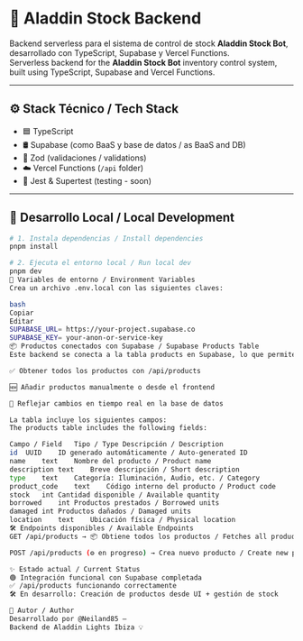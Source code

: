 # 🤖 Aladdin Stock Backend

Backend serverless para el sistema de control de stock **Aladdin Stock Bot**, desarrollado con TypeScript, Supabase y Vercel Functions.  
Serverless backend for the **Aladdin Stock Bot** inventory control system, built using TypeScript, Supabase and Vercel Functions.

---

## ⚙️ Stack Técnico / Tech Stack

- 🟦 TypeScript
- 🛢️ Supabase (como BaaS y base de datos / as BaaS and DB)
- 🔐 Zod (validaciones / validations)
- ☁️ Vercel Functions (`/api` folder)
- 🧪 Jest & Supertest (testing - soon)

---

## 🚀 Desarrollo Local / Local Development

```bash
# 1. Instala dependencias / Install dependencies
pnpm install

# 2. Ejecuta el entorno local / Run local dev
pnpm dev
🔐 Variables de entorno / Environment Variables
Crea un archivo .env.local con las siguientes claves:

bash
Copiar
Editar
SUPABASE_URL= https://your-project.supabase.co
SUPABASE_KEY= your-anon-or-service-key
📦 Productos conectados con Supabase / Supabase Products Table
Este backend se conecta a la tabla products en Supabase, lo que permite:

✅ Obtener todos los productos con /api/products

🆕 Añadir productos manualmente o desde el frontend

🔄 Reflejar cambios en tiempo real en la base de datos

La tabla incluye los siguientes campos:
The products table includes the following fields:

Campo / Field	Tipo / Type	Descripción / Description
id	UUID	ID generado automáticamente / Auto-generated ID
name	text	Nombre del producto / Product name
description	text	Breve descripción / Short description
type	text	Categoría: Iluminación, Audio, etc. / Category
product_code	text	Código interno del producto / Product code
stock	int	Cantidad disponible / Available quantity
borrowed	int	Productos prestados / Borrowed units
damaged	int	Productos dañados / Damaged units
location	text	Ubicación física / Physical location
🛠️ Endpoints disponibles / Available Endpoints
GET /api/products → 📦 Obtiene todos los productos / Fetches all products

POST /api/products (⚙️ en progreso) → Crea nuevo producto / Create new product

✨ Estado actual / Current Status
🟢 Integración funcional con Supabase completada
✅ /api/products funcionando correctamente
🛠️ En desarrollo: Creación de productos desde UI + gestión de stock

🧠 Autor / Author
Desarrollado por @Neiland85 —
Backend de Aladdin Lights Ibiza 💡
```
